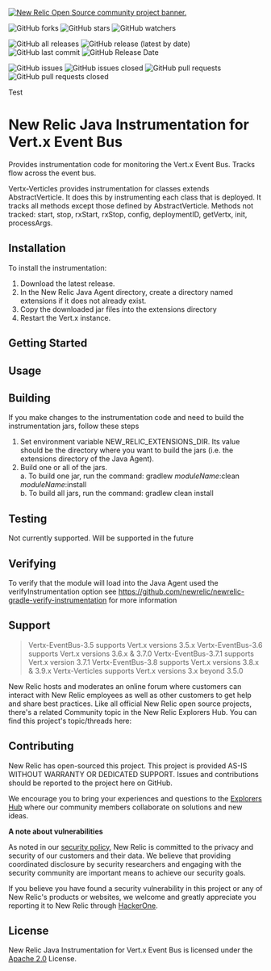<a href="https://opensource.newrelic.com/oss-category/#community-project"><picture><source media="(prefers-color-scheme: dark)" srcset="https://github.com/newrelic/opensource-website/raw/main/src/images/categories/dark/Community_Project.png"><source media="(prefers-color-scheme: light)" srcset="https://github.com/newrelic/opensource-website/raw/main/src/images/categories/Community_Project.png"><img alt="New Relic Open Source community project banner." src="https://github.com/newrelic/opensource-website/raw/main/src/images/categories/Community_Project.png"></picture></a>

![GitHub forks](https://img.shields.io/github/forks/newrelic/newrelic-java-vertx?style=social)
![GitHub stars](https://img.shields.io/github/stars/newrelic/newrelic-java-vertx?style=social)
![GitHub watchers](https://img.shields.io/github/watchers/newrelic/newrelic-java-vertx?style=social)

![GitHub all releases](https://img.shields.io/github/downloads/newrelic/newrelic-java-vertx/total)
![GitHub release (latest by date)](https://img.shields.io/github/v/release/newrelic/newrelic-java-vertx)
![GitHub last commit](https://img.shields.io/github/last-commit/newrelic/newrelic-java-vertx)
![GitHub Release Date](https://img.shields.io/github/release-date/newrelic/newrelic-java-vertx)


![GitHub issues](https://img.shields.io/github/issues/newrelic/newrelic-java-vertx)
![GitHub issues closed](https://img.shields.io/github/issues-closed/newrelic/newrelic-java-vertx)
![GitHub pull requests](https://img.shields.io/github/issues-pr/newrelic/newrelic-java-vertx)
![GitHub pull requests closed](https://img.shields.io/github/issues-pr-closed/newrelic/newrelic-java-vertx)

Test

# New Relic Java Instrumentation for Vert.x Event Bus

Provides instrumentation code for monitoring the Vert.x Event Bus.  Tracks flow across the event bus.

 Vertx-Verticles provides instrumentation for classes extends AbstractVerticle.  It does this by instrumenting each class that is deployed.  It tracks all methods except those defined by AbstractVerticle. Methods not tracked: 	start, stop, rxStart, rxStop, config, deploymentID, getVertx, init, processArgs.


## Installation

To install the instrumentation:
1. Download the latest release.
2. In the New Relic Java Agent directory, create a directory named extensions if it does not already exist.
3. Copy the downloaded jar files into the extensions directory
4. Restart the Vert.x instance.  

## Getting Started

## Usage

## Building

If you make changes to the instrumentation code and need to build the instrumentation jars, follow these steps
1. Set environment variable NEW_RELIC_EXTENSIONS_DIR.  Its value should be the directory where you want to build the jars (i.e. the extensions directory of the Java Agent).   
2. Build one or all of the jars.   
  a. To build one jar, run the command:  gradlew _moduleName_:clean  _moduleName_:install    
  b. To build all jars, run the command: gradlew clean install

## Testing

Not currently supported.  Will be supported in the future

## Verifying
To verify that the module will load into the Java Agent used the verifyInstrumentation option
see https://github.com/newrelic/newrelic-gradle-verify-instrumentation for more information

## Support

> Vertx-EventBus-3.5 supports Vert.x versions 3.5.x
> Vertx-EventBus-3.6 supports Vert.x versions 3.6.x & 3.7.0
> Vertx-EventBus-3.7.1 supports Vert.x version 3.7.1
> Vertx-EventBus-3.8 supports Vert.x versions 3.8.x & 3.9.x
> Vertx-Verticles supports Vert.x versions 3.x beyond 3.5.0
>

New Relic hosts and moderates an online forum where customers can interact with New Relic employees as well as other customers to get help and share best practices. Like all official New Relic open source projects, there's a related Community topic in the New Relic Explorers Hub. You can find this project's topic/threads here:

## Contributing
New Relic has open-sourced this project. This project is provided AS-IS WITHOUT WARRANTY OR DEDICATED SUPPORT. Issues and contributions should be reported to the project here on GitHub.

We encourage you to bring your experiences and questions to the [Explorers Hub](https://discuss.newrelic.com) where our community members collaborate on solutions and new ideas.

**A note about vulnerabilities**

As noted in our [security policy](../../security/policy), New Relic is committed to the privacy and security of our customers and their data. We believe that providing coordinated disclosure by security researchers and engaging with the security community are important means to achieve our security goals.

If you believe you have found a security vulnerability in this project or any of New Relic's products or websites, we welcome and greatly appreciate you reporting it to New Relic through [HackerOne](https://hackerone.com/newrelic).


## License
New Relic Java Instrumentation for Vert.x Event Bus is licensed under the [Apache 2.0](http://apache.org/licenses/LICENSE-2.0.txt) License.
